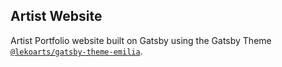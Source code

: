 ## Artist Website

Artist Portfolio website built on Gatsby using the Gatsby Theme [`@lekoarts/gatsby-theme-emilia`](https://github.com/LekoArts/gatsby-themes/tree/master/themes/gatsby-theme-emilia).
